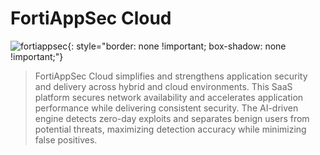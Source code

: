# FortiAppSec Cloud

![fortiappsec](https://github.com/user-attachments/assets/42dc2c89-8dfe-4984-8856-12f4e8e3fae9){: style="border: none !important; box-shadow: none !important;"}

> FortiAppSec Cloud simplifies and strengthens application security and delivery across hybrid and cloud environments. This SaaS platform secures network availability and accelerates application performance while delivering consistent security. The AI-driven engine detects zero-day exploits and separates benign users from potential threats, maximizing detection accuracy while minimizing false positives. 
